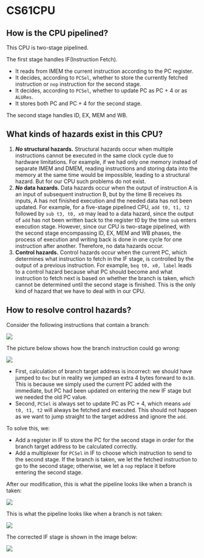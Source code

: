 # CS61CPU

## How is the CPU pipelined?

This CPU is two-stage pipelined. 

The first stage handles IF(Instruction Fetch). 

- It reads from IMEM the current instruction according to the PC register.
- It decides, according to `PCSel`, whether to store the currently fetched instruction or `nop` instruction for the second stage.
- It decides, according to `PCSel`, whether to update PC as PC + 4 or as `ALURes`.
- It stores both PC and PC + 4 for the second stage.

The second stage handles ID, EX, MEM and WB.



## What kinds of hazards exist in this CPU?

1. ***No* structural hazards.** Structural hazards occur when multiple instructions cannot be executed in the same clock cycle due to hardware limitations. For example, if we had only one memory instead of separate IMEM and DMEM, reading instructions and storing data into the memory at the same time would be impossible, leading to a structural hazard. But for our CPU such problems do not exist.
2. ***No* data hazards.** Data hazards occur when the output of instruction A is an input of subsequent instruction B, but by the time B receives its inputs, A has not finished execution and the needed data has not been updated. For example, for a five-stage pipelined CPU, `add t0, t1, t2` followed by `sub t3, t0, x0` may lead to a data hazard, since the output of `add` has not been written back to the register t0 by the time `sub` enters execution stage. However, since our CPU is two-stage pipelined, with the second stage encompassing ID, EX, MEM and WB phases, the process of execution and writing back is done in one cycle for one instruction after another. Therefore, no data hazards occur. 
3. **Control hazards.** Control hazards occur when the current PC, which determines what instruction to fetch in the IF stage, is controlled by the output of a previous instruction. For example, `beq t0, x0, label` leads to a control hazard because what PC should become and what instruction to fetch next is based on whether the branch is taken, which cannot be determined until the second stage is finished. This is the only kind of hazard that we have to deal with in our CPU.



## How to resolve control hazards?

Consider the following instructions that contain a branch:

![](D:\Blue\Courses\CS61C\fa20-proj3-starter\graphs\instructions.svg)

The picture below shows how the branch instruction could go wrong:

<img src="D:\Blue\Courses\CS61C\fa20-proj3-starter\graphs\control_hazard.svg"  />



- First, calculation of branch target address is incorrect: we should have jumped to `0xc` but in reality we jumped an extra 4 bytes forward to `0x10`. This is because we simply used the current PC added with the immediate, but PC had been updated on entering the new IF stage but we needed the old PC value.
- Second, `PCSel` is always set to update PC as PC + 4, which means `add t0, t1, t2` will always be fetched and executed. This should not happen as we want to jump straight to the target address and ignore the `add`.

To solve this, we:

- Add a register in IF to store the PC for the second stage in order for the branch target address to be calculated correctly.
- Add a multiplexer for `PCSel` in IF to choose which instruction to send to the second stage. If the branch is taken, we let the fetched instruction to go to the second stage; otherwise, we let a `nop` replace it before entering the second stage.

After our modification, this is what the pipeline looks like when a branch is taken:

![](D:\Blue\Courses\CS61C\fa20-proj3-starter\graphs\branch_taken.svg)

This is what the pipeline looks like when a branch is not taken:

![](D:\Blue\Courses\CS61C\fa20-proj3-starter\graphs\branch_not_taken.svg)

The corrected IF stage is shown in the image below:

![](D:\Blue\Courses\CS61C\fa20-proj3-starter\graphs\IF.png)
